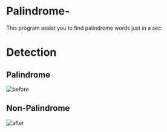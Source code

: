 # Palindrome-
This program assist you to find palindrome words just in a sec  
# Detection
## Palindrome
![before](https://user-images.githubusercontent.com/100248770/163989575-69591347-44bd-47a6-bdac-f0d36dcf6dfd.PNG)
## Non-Palindrome
![after](https://user-images.githubusercontent.com/100248770/163989635-221a935e-d24e-40e8-9cc1-d57a95b94289.PNG) 
